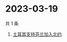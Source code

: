 # 2023-03-19

共 1 条

<!-- BEGIN ZHIHUSEARCH -->
<!-- 最后更新时间 Sun Mar 19 2023 06:06:12 GMT+0800 (China Standard Time) -->
1. [土耳其支持芬兰加入北约](https://www.zhihu.com/search?q=土耳其支持芬兰加入北约)
<!-- END ZHIHUSEARCH -->
